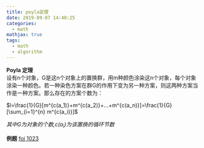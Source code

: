 ```yaml
---
title: poyla定理 
date: 2019-09-07 14:40:25
categories:
  - math
mathjax: true
tags:
  - math
  - algorithm
---
```



**Poyla 定理**  
  设有n个对象，G是这n个对象上的置换群，用m种颜色涂染这n个对象，每个对象涂染一种颜色。若一种染色方案在群G的作用下变为另一种方案，则这两种方案当作是一种方案。那么存在的方案个数为：

$l=\frac{1}{G}[m^{c(a_1)}+m^{c(a_2)}+...+m^{c(a_n)}]=\frac{1}{G}[\sum_{i=1}^{n} m^{c(a_i)}]$

*其中G为对象的个数,$c(a_i)$为该置换的循环节数*

**例题**
[foj 1023][1]

[1]:http://acm.fzu.edu.cn/problem.php?pid=1023



